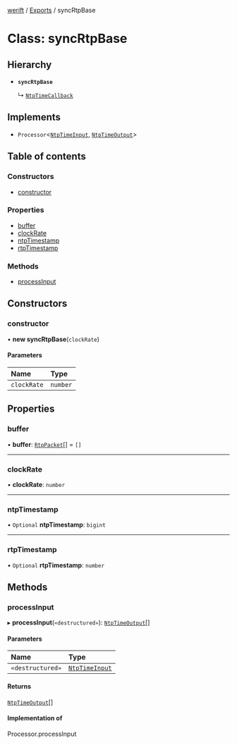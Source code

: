 [werift](../README.md) / [Exports](../modules.md) / syncRtpBase

# Class: syncRtpBase

## Hierarchy

- **`syncRtpBase`**

  ↳ [`NtpTimeCallback`](NtpTimeCallback.md)

## Implements

- `Processor`<[`NtpTimeInput`](../modules.md#ntptimeinput), [`NtpTimeOutput`](../interfaces/NtpTimeOutput.md)\>

## Table of contents

### Constructors

- [constructor](syncRtpBase.md#constructor)

### Properties

- [buffer](syncRtpBase.md#buffer)
- [clockRate](syncRtpBase.md#clockrate)
- [ntpTimestamp](syncRtpBase.md#ntptimestamp)
- [rtpTimestamp](syncRtpBase.md#rtptimestamp)

### Methods

- [processInput](syncRtpBase.md#processinput)

## Constructors

### constructor

• **new syncRtpBase**(`clockRate`)

#### Parameters

| Name | Type |
| :------ | :------ |
| `clockRate` | `number` |

## Properties

### buffer

• **buffer**: [`RtpPacket`](RtpPacket.md)[] = `[]`

___

### clockRate

• **clockRate**: `number`

___

### ntpTimestamp

• `Optional` **ntpTimestamp**: `bigint`

___

### rtpTimestamp

• `Optional` **rtpTimestamp**: `number`

## Methods

### processInput

▸ **processInput**(`«destructured»`): [`NtpTimeOutput`](../interfaces/NtpTimeOutput.md)[]

#### Parameters

| Name | Type |
| :------ | :------ |
| `«destructured»` | [`NtpTimeInput`](../modules.md#ntptimeinput) |

#### Returns

[`NtpTimeOutput`](../interfaces/NtpTimeOutput.md)[]

#### Implementation of

Processor.processInput
